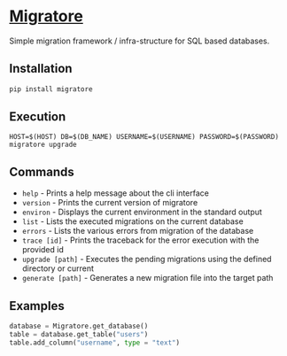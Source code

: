# [Migratore](http://migratore.hive.pt)

Simple migration framework / infra-structure for SQL based databases.

## Installation

```bash
pip install migratore
```

## Execution

```
HOST=$(HOST) DB=$(DB_NAME) USERNAME=$(USERNAME) PASSWORD=$(PASSWORD) migratore upgrade
```

## Commands

* `help` - Prints a help message about the cli interface
* `version` - Prints the current version of migratore
* `environ` - Displays the current environment in the standard output
* `list` - Lists the executed migrations on the current database
* `errors` - Lists the various errors from migration of the database
* `trace [id]` - Prints the traceback for the error execution with the provided id
* `upgrade [path]` - Executes the pending migrations using the defined directory or current
* `generate [path]` - Generates a new migration file into the target path

## Examples

```python
database = Migratore.get_database()
table = database.get_table("users")
table.add_column("username", type = "text")
```
